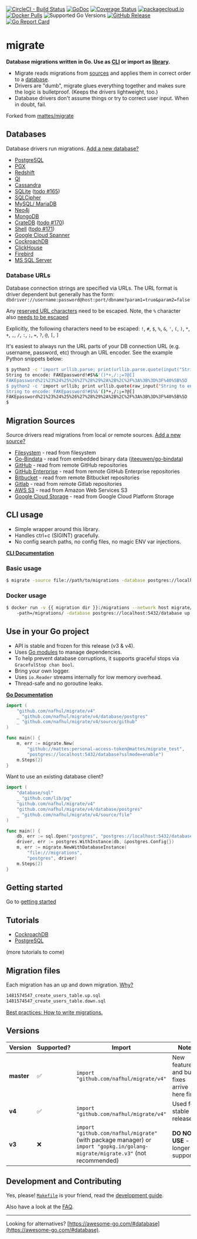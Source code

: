 [![CircleCI - Build Status](https://img.shields.io/circleci/build/github/golang-migrate/migrate/master)](https://circleci.com/gh/golang-migrate/migrate)
[![GoDoc](https://pkg.go.dev/badge/github.com/nafhul/migrate)](https://pkg.go.dev/github.com/nafhul/migrate/v4)
[![Coverage Status](https://img.shields.io/coveralls/github/golang-migrate/migrate/master.svg)](https://coveralls.io/github/golang-migrate/migrate?branch=master)
[![packagecloud.io](https://img.shields.io/badge/deb-packagecloud.io-844fec.svg)](https://packagecloud.io/golang-migrate/migrate?filter=debs)
[![Docker Pulls](https://img.shields.io/docker/pulls/migrate/migrate.svg)](https://hub.docker.com/r/migrate/migrate/)
![Supported Go Versions](https://img.shields.io/badge/Go-1.15%2C%201.16-lightgrey.svg)
[![GitHub Release](https://img.shields.io/github/release/golang-migrate/migrate.svg)](https://github.com/nafhul/migrate/releases)
[![Go Report Card](https://goreportcard.com/badge/github.com/nafhul/migrate)](https://goreportcard.com/report/github.com/nafhul/migrate)

# migrate

**Database migrations written in Go. Use as [CLI](#cli-usage) or import as [library](#use-in-your-go-project).**

- Migrate reads migrations from [sources](#migration-sources)
  and applies them in correct order to a [database](#databases).
- Drivers are "dumb", migrate glues everything together and makes sure the logic is bulletproof.
  (Keeps the drivers lightweight, too.)
- Database drivers don't assume things or try to correct user input. When in doubt, fail.

Forked from [mattes/migrate](https://github.com/mattes/migrate)

## Databases

Database drivers run migrations. [Add a new database?](database/driver.go)

- [PostgreSQL](database/postgres)
- [PGX](database/pgx)
- [Redshift](database/redshift)
- [Ql](database/ql)
- [Cassandra](database/cassandra)
- [SQLite](database/sqlite3) ([todo #165](https://github.com/mattes/migrate/issues/165))
- [SQLCipher](database/sqlcipher)
- [MySQL/ MariaDB](database/mysql)
- [Neo4j](database/neo4j)
- [MongoDB](database/mongodb)
- [CrateDB](database/crate) ([todo #170](https://github.com/mattes/migrate/issues/170))
- [Shell](database/shell) ([todo #171](https://github.com/mattes/migrate/issues/171))
- [Google Cloud Spanner](database/spanner)
- [CockroachDB](database/cockroachdb)
- [ClickHouse](database/clickhouse)
- [Firebird](database/firebird)
- [MS SQL Server](database/sqlserver)

### Database URLs

Database connection strings are specified via URLs. The URL format is driver dependent but generally has the form: `dbdriver://username:password@host:port/dbname?param1=true&param2=false`

Any [reserved URL characters](https://en.wikipedia.org/wiki/Percent-encoding#Percent-encoding_reserved_characters) need to be escaped. Note, the `%` character also [needs to be escaped](https://en.wikipedia.org/wiki/Percent-encoding#Percent-encoding_the_percent_character)

Explicitly, the following characters need to be escaped:
`!`, `#`, `$`, `%`, `&`, `'`, `(`, `)`, `*`, `+`, `,`, `/`, `:`, `;`, `=`, `?`, `@`, `[`, `]`

It's easiest to always run the URL parts of your DB connection URL (e.g. username, password, etc) through an URL encoder. See the example Python snippets below:

```bash
$ python3 -c 'import urllib.parse; print(urllib.parse.quote(input("String to encode: "), ""))'
String to encode: FAKEpassword!#$%&'()*+,/:;=?@[]
FAKEpassword%21%23%24%25%26%27%28%29%2A%2B%2C%2F%3A%3B%3D%3F%40%5B%5D
$ python2 -c 'import urllib; print urllib.quote(raw_input("String to encode: "), "")'
String to encode: FAKEpassword!#$%&'()*+,/:;=?@[]
FAKEpassword%21%23%24%25%26%27%28%29%2A%2B%2C%2F%3A%3B%3D%3F%40%5B%5D
$
```

## Migration Sources

Source drivers read migrations from local or remote sources. [Add a new source?](source/driver.go)

- [Filesystem](source/file) - read from filesystem
- [Go-Bindata](source/go_bindata) - read from embedded binary data ([jteeuwen/go-bindata](https://github.com/jteeuwen/go-bindata))
- [GitHub](source/github) - read from remote GitHub repositories
- [GitHub Enterprise](source/github_ee) - read from remote GitHub Enterprise repositories
- [Bitbucket](source/bitbucket) - read from remote Bitbucket repositories
- [Gitlab](source/gitlab) - read from remote Gitlab repositories
- [AWS S3](source/aws_s3) - read from Amazon Web Services S3
- [Google Cloud Storage](source/google_cloud_storage) - read from Google Cloud Platform Storage

## CLI usage

- Simple wrapper around this library.
- Handles ctrl+c (SIGINT) gracefully.
- No config search paths, no config files, no magic ENV var injections.

**[CLI Documentation](cmd/migrate)**

### Basic usage

```bash
$ migrate -source file://path/to/migrations -database postgres://localhost:5432/database up 2
```

### Docker usage

```bash
$ docker run -v {{ migration dir }}:/migrations --network host migrate/migrate
    -path=/migrations/ -database postgres://localhost:5432/database up 2
```

## Use in your Go project

- API is stable and frozen for this release (v3 & v4).
- Uses [Go modules](https://golang.org/cmd/go/#hdr-Modules__module_versions__and_more) to manage dependencies.
- To help prevent database corruptions, it supports graceful stops via `GracefulStop chan bool`.
- Bring your own logger.
- Uses `io.Reader` streams internally for low memory overhead.
- Thread-safe and no goroutine leaks.

**[Go Documentation](https://godoc.org/github.com/nafhul/migrate)**

```go
import (
    "github.com/nafhul/migrate/v4"
    _ "github.com/nafhul/migrate/v4/database/postgres"
    _ "github.com/nafhul/migrate/v4/source/github"
)

func main() {
    m, err := migrate.New(
        "github://mattes:personal-access-token@mattes/migrate_test",
        "postgres://localhost:5432/database?sslmode=enable")
    m.Steps(2)
}
```

Want to use an existing database client?

```go
import (
    "database/sql"
    _ "github.com/lib/pq"
    "github.com/nafhul/migrate/v4"
    "github.com/nafhul/migrate/v4/database/postgres"
    _ "github.com/nafhul/migrate/v4/source/file"
)

func main() {
    db, err := sql.Open("postgres", "postgres://localhost:5432/database?sslmode=enable")
    driver, err := postgres.WithInstance(db, &postgres.Config{})
    m, err := migrate.NewWithDatabaseInstance(
        "file:///migrations",
        "postgres", driver)
    m.Steps(2)
}
```

## Getting started

Go to [getting started](GETTING_STARTED.md)

## Tutorials

- [CockroachDB](database/cockroachdb/TUTORIAL.md)
- [PostgreSQL](database/postgres/TUTORIAL.md)

(more tutorials to come)

## Migration files

Each migration has an up and down migration. [Why?](FAQ.md#why-two-separate-files-up-and-down-for-a-migration)

```bash
1481574547_create_users_table.up.sql
1481574547_create_users_table.down.sql
```

[Best practices: How to write migrations.](MIGRATIONS.md)

## Versions

| Version    | Supported?         | Import                                                                                                                         | Notes                                        |
| ---------- | ------------------ | ------------------------------------------------------------------------------------------------------------------------------ | -------------------------------------------- |
| **master** | :white_check_mark: | `import "github.com/nafhul/migrate/v4"`                                                                                        | New features and bug fixes arrive here first |
| **v4**     | :white_check_mark: | `import "github.com/nafhul/migrate/v4"`                                                                                        | Used for stable releases                     |
| **v3**     | :x:                | `import "github.com/nafhul/migrate"` (with package manager) or `import "gopkg.in/golang-migrate/migrate.v3"` (not recommended) | **DO NOT USE** - No longer supported         |

## Development and Contributing

Yes, please! [`Makefile`](Makefile) is your friend,
read the [development guide](CONTRIBUTING.md).

Also have a look at the [FAQ](FAQ.md).

---

Looking for alternatives? [https://awesome-go.com/#database](https://awesome-go.com/#database).

